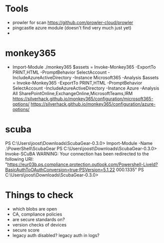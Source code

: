 # Tools
- prowler for scan https://github.com/prowler-cloud/prowler
- pingcastle azure module (doesn't find very much just yet)
- 
# monkey365
- Import-Module ./monkey365
$assets = Invoke-Monkey365 -ExportTo PRINT,HTML -PromptBehavior SelectAccount -IncludeAzureActiveDirectory -Instance Microsoft365 -Analysis 
$assets = Invoke-Monkey365 -ExportTo PRINT,HTML -PromptBehavior SelectAccount -IncludeAzureActiveDirectory -Instance Azure -Analysis All
SharePointOnline,ExchangeOnline,MicrosoftTeams,IRM 
https://silverhack.github.io/monkey365/configuration/microsoft365-options/
https://silverhack.github.io/monkey365/configuration/azure-options/

# scuba 
PS C:\Users\joost\Downloads\ScubaGear-0.3.0> Import-Module -Name .\PowerShell\ScubaGear
PS C:\Users\joost\Downloads\ScubaGear-0.3.0> Invoke-SCuBA
WARNING: Your connection has been redirected to the following URI:
"https://eur03b.ps.compliance.protection.outlook.com/Powershell-LiveId?BasicAuthToOAuthConversion=true;PSVersion=5.1.22
000.1335"
PS C:\Users\joost\Downloads\ScubaGear-0.3.0>

# Things to check
- which blobs are open
- CA, compliance policies
- are secure standards on?
- version checks of devices
- secure score
- legacy auth disabled? legacy auth in logs?
